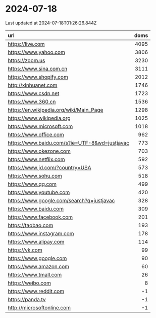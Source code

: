 # 2024-07-18

<!-- BEGIN -->
Last updated at 2024-07-18T01:26:26.844Z

url | doms
:- | -:
https://live.com | 4095
https://www.yahoo.com | 3806
https://zoom.us | 3230
https://www.sina.com.cn | 3111
https://www.shopify.com | 2012
http://xinhuanet.com | 1746
https://www.csdn.net | 1723
https://www.360.cn | 1536
https://en.wikipedia.org/wiki/Main_Page | 1298
https://www.wikipedia.org | 1025
https://www.microsoft.com | 1018
https://www.office.com | 962
https://www.baidu.com/s?ie=UTF-8&wd=justjavac | 773
https://www.okezone.com | 703
https://www.netflix.com | 592
https://www.jd.com/?country=USA | 573
https://www.sohu.com | 518
https://www.qq.com | 499
https://www.youtube.com | 420
https://www.google.com/search?q=justjavac | 328
https://www.baidu.com | 309
https://www.facebook.com | 201
https://taobao.com | 193
https://www.instagram.com | 178
https://www.alipay.com | 114
https://vk.com | 99
https://www.google.com | 90
https://www.amazon.com | 60
https://www.tmall.com | 26
https://weibo.com | 8
https://www.reddit.com | -1
https://panda.tv | -1
http://microsoftonline.com | -1
<!-- END -->
